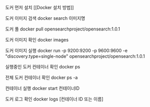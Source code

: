 도커 먼저 설치
[[Docker 설치 방법]]

도커 이미지 검색
docker search 이미지명

도커 풀
docker pull opensearchproject/opensearch:1.0.1

도커 이미지 확인
docker images

도커 이미지 실행
docker run -p 9200:9200 -p 9600:9600 -e "discovery.type=single-node" opensearchproject/opensearch:1.0.1

실행중인 도커 컨테이너 확인
docker ps

전체 도커 컨테이너 확인
docker ps -a

컨테이너 실행
docker start 컨테이너ID

도커 로그 확인
docker logs [컨테이너 ID 또는 이름]




